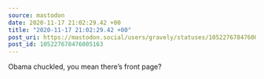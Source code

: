 ```yaml
---
source: mastodon
date: 2020-11-17 21:02:29.42 +00
title: "2020-11-17 21:02:29.42 +00"
post_uri: https://mastodon.social/users/gravely/statuses/105227678476005163
post_id: 105227678476005163
---
```

Obama chuckled, you mean there’s front page?


